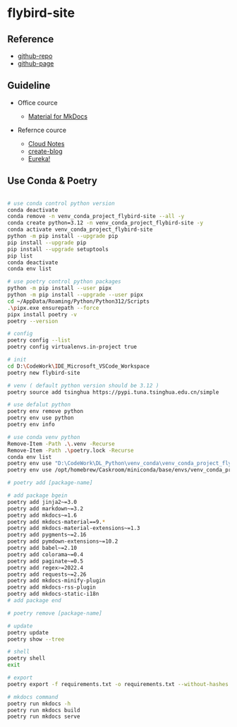 # flybird-site

## Reference

- [github-repo](https://github.com/tishenme/flybird-site)
- [github-page](https://tishenme.github.io/flybird-site)

## Guideline

- Office cource

  - [Material for MkDocs](https://squidfunk.github.io/mkdocs-material/getting-started/)

- Refernce cource

  - [Cloud Notes](https://notes.lzwang.ltd/Python/)
  - [create-blog](https://github.com/mkdocs-material/create-blog/blob/main/mkdocs.yml)
  - [Eureka!](http://www.cuishuaiwen.com:8000/zh/PROJECT/TECH-BLOG/mkdocs_and_material/)

## Use Conda & Poetry

```bash

# use conda control python version
conda deactivate
conda remove -n venv_conda_project_flybird-site --all -y
conda create python=3.12 -n venv_conda_project_flybird-site -y
conda activate venv_conda_project_flybird-site
python -m pip install --upgrade pip
pip install --upgrade pip
pip install --upgrade setuptools
pip list
conda deactivate
conda env list

# use poetry control python packages
python -m pip install --user pipx
python -m pip install --upgrade --user pipx
cd ~/AppData/Roaming/Python/Python312/Scripts
.\pipx.exe ensurepath --force
pipx install poetry -v
poetry --version

# config
poetry config --list
poetry config virtualenvs.in-project true

# init
cd D:\CodeWork\IDE_Microsoft_VSCode_Workspace
poetry new flybird-site

# venv ( default python version should be 3.12 )
poetry source add tsinghua https://pypi.tuna.tsinghua.edu.cn/simple

# use defalut python
poetry env remove python
poetry env use python
poetry env info

# use conda venv python
Remove-Item -Path .\.venv -Recurse
Remove-Item -Path .\poetry.lock -Recurse
conda env list
poetry env use "D:\CodeWork\DL_Python\venv_conda\venv_conda_project_flybird-site\python.exe"
poetry env use /opt/homebrew/Caskroom/miniconda/base/envs/venv_conda_project_flybird-site/bin/python

# poetry add [package-name]

# add package bgein
poetry add jinja2~=3.0
poetry add markdown~=3.2
poetry add mkdocs~=1.6
poetry add mkdocs-material==9.*
poetry add mkdocs-material-extensions~=1.3
poetry add pygments~=2.16
poetry add pymdown-extensions~=10.2
poetry add babel~=2.10
poetry add colorama~=0.4
poetry add paginate~=0.5
poetry add regex>=2022.4
poetry add requests~=2.26
poetry add mkdocs-minify-plugin
poetry add mkdocs-rss-plugin
poetry add mkdocs-static-i18n
# add package end

# poetry remove [package-name]

# update
poetry update
poetry show --tree

# shell
poetry shell
exit

# export
poetry export -f requirements.txt -o requirements.txt --without-hashes

# mkdocs command
poetry run mkdocs -h
poetry run mkdocs build
poetry run mkdocs serve

```
